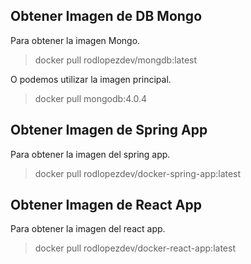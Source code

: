 ## Obtener Imagen de DB Mongo

Para obtener la imagen Mongo.

> docker pull rodlopezdev/mongdb:latest

O podemos utilizar la imagen principal.

> docker pull mongodb:4.0.4

## Obtener Imagen de Spring App

Para obtener la imagen del spring app.

> docker pull rodlopezdev/docker-spring-app:latest

## Obtener Imagen de React App

Para obtener la imagen del react app.

> docker pull rodlopezdev/docker-react-app:latest